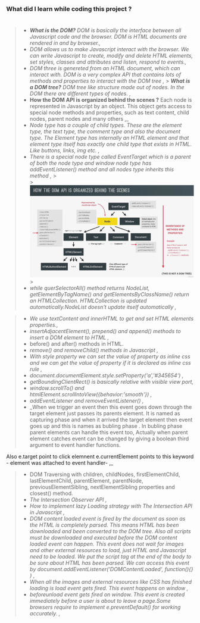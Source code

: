 ### What did I learn while coding this project ?

> #
>
> - _**What is the DOM?** DOM is basically the interface between all Javascript code and the browser. DOM is HTML documents are rendered in and by browser.,_
> - _DOM allows us to make Javascript interact with the browser. We can write Javascript to create, modify and delete HTML elements, set styles, classes and attributes and listen, respond to events.,_
> - _DOM three is genereted from an HTML document, which can interact with. DOM is a very complex API that contains lots of methods and properties to interact with the DOM tree ,_ > _**What is a DOM tree?** DOM tree like structure made out of nodes. In the DOM there are different types of nodes. ,_
> - **How the DOM API is organized behind the scenes ?** Each node is represented in Javascript by an object. This object gets access to special node methods and properties, such as text content, child nodes, parent nodes and many others ,\_
> - _Node type has a couple of child types. These are the element type, the text type, the comment type and also the document type. The Element type has internally an HTML element and that element type itself has exactly one child type that exists in HTML. Like buttons, links, img etc. ,_
> - _There is a special node type called EventTarget which is a parent of both the node type and window node type has addEventListener() method and all nodes type inherits this method ,_ >
>   <br/> >
>   <img src="../ReadME__img/DOM.png"> >
>   <br/>
> - _while querSelectorAll() method returns NodeList, getElementByTagName() and getElementsByClassName() return an HTMLCollection. HTMLCollection is updated automatically.NodeList doesn't update itself automatically ,_

> - _We use textContent and innerHTML to get and set HTML elements properties.,_
> - _insertAdjacentElement(), prepend() and append() methods to insert a DOM element to HTML ,_
> - before() and after() methods in HTML.
> - _remove() and removeChild() methods in Javascript ,_
> - _With style property we can set the value of property as inline css and we can get the value of property if it is declared as inline css rule ,_
> - _document.documentElement.style.setProperty('a','#345654') ,_
> - _getBoundingClientRect() is basically relative with visible view port,_
> - _window.scrollTo() and htmlElement.scrollIntoView({behavior:'smooth'}) ,_
> - _addEventListener and removeEventListener() ,_
> - \_When we trigger an event then this event goes down through the target element just passes its parents element. It is named as capturing phase and when it arrived the target element then event goes up and this is names as bubling phase . In bubling phase parent elements can handle this event too, Actually when parent element catches event can be changed by giving a boolean third argument to event handler functions.

Also e.target point to click elemnent e.currentElement points to this keyword - element was attached to event handler- ,\_

> - DOM Traversing with children, childNodes, firstElementChild, lastElementChild, parentElement, parentNode, previousElementSibling, nextElementSibling properties and closest() method.
> - _The Intersection Observer API ,_
> - _How to implement lazy Loading strategy with The Intersection API in Javascript ,_
> - _DOM content loaded event is fired by the document as soon as the HTML is completely parsed. This means HTML has been downloaded and been converted to the DOM tree. Also all scripts must be downloaded and executed before the DOM content loaded event can happen. This event does not wait for images and other external resources to load, just HTML and Javascript need to be loaded. We put the script tag at the end of the body to be sure about HTML has been parsed. We can access this event by document.addEventListener('DOMContentLoaded', function(){} ) ,_
> - _When all the images and external resources like CSS has finished loading is load event gets fired. This event happens on window ,_
> - _beforeunload event gets fired on window. This event is created immediately before a user is about to leave a page.Some browsers require to implement e.preventDefault() for working accurately. ,_
>
> #
